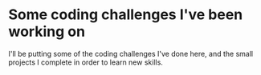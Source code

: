 # Some coding challenges I've been working on

I'll be putting some of the coding challenges I've done here, and the small projects I complete in order to learn new skills.
